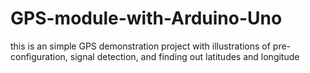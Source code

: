 # GPS-module-with-Arduino-Uno
this is an simple GPS demonstration project with illustrations of pre-configuration, signal detection, and finding out latitudes and longitude 
